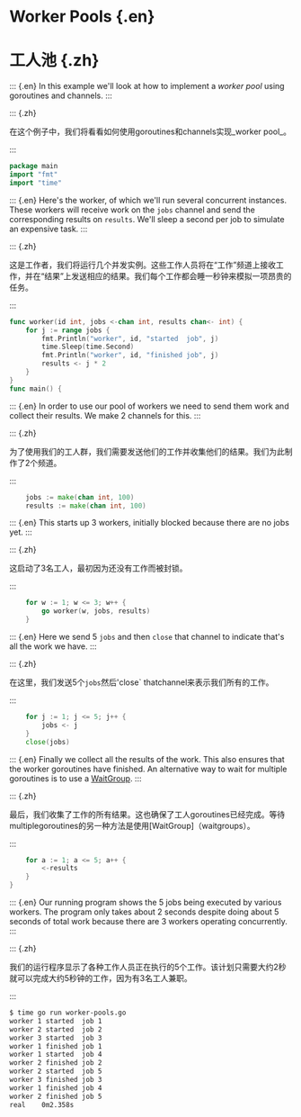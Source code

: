 
# Worker Pools {.en}


# 工人池 {.zh}


::: {.en}
In this example we'll look at how to implement
a _worker pool_ using goroutines and channels.
:::

::: {.zh}

在这个例子中，我们将看看如何使用goroutines和channels实现_worker pool_。

:::


```go
package main
import "fmt"
import "time"
```


::: {.en}
Here's the worker, of which we'll run several
concurrent instances. These workers will receive
work on the `jobs` channel and send the corresponding
results on `results`. We'll sleep a second per job to
simulate an expensive task.
:::

::: {.zh}

这是工作者，我们将运行几个并发实例。这些工作人员将在“工作”频道上接收工作，并在“结果”上发送相应的结果。我们每个工作都会睡一秒钟来模拟一项昂贵的任务。

:::


```go
func worker(id int, jobs <-chan int, results chan<- int) {
	for j := range jobs {
		fmt.Println("worker", id, "started  job", j)
		time.Sleep(time.Second)
		fmt.Println("worker", id, "finished job", j)
		results <- j * 2
	}
}
func main() {
```


::: {.en}
In order to use our pool of workers we need to send
them work and collect their results. We make 2
channels for this.
:::

::: {.zh}

为了使用我们的工人群，我们需要发送他们的工作并收集他们的结果。我们为此制作了2个频道。

:::


```go
	jobs := make(chan int, 100)
	results := make(chan int, 100)
```


::: {.en}
This starts up 3 workers, initially blocked
because there are no jobs yet.
:::

::: {.zh}

这启动了3名工人，最初因为还没有工作而被封锁。

:::


```go
	for w := 1; w <= 3; w++ {
		go worker(w, jobs, results)
	}
```


::: {.en}
Here we send 5 `jobs` and then `close` that
channel to indicate that's all the work we have.
:::

::: {.zh}

在这里，我们发送5个`jobs`然后'close` thatchannel来表示我们所有的工作。

:::


```go
	for j := 1; j <= 5; j++ {
		jobs <- j
	}
	close(jobs)
```


::: {.en}
Finally we collect all the results of the work.
This also ensures that the worker goroutines have
finished. An alternative way to wait for multiple
goroutines is to use a [WaitGroup](waitgroups).
:::

::: {.zh}

最后，我们收集了工作的所有结果。这也确保了工人goroutines已经完成。等待multiplegoroutines的另一种方法是使用[WaitGroup]（waitgroups）。

:::


```go
	for a := 1; a <= 5; a++ {
		<-results
	}
}
```


::: {.en}
Our running program shows the 5 jobs being executed by
various workers. The program only takes about 2 seconds
despite doing about 5 seconds of total work because
there are 3 workers operating concurrently.
:::

::: {.zh}

我们的运行程序显示了各种工作人员正在执行的5个工作。该计划只需要大约2秒就可以完成大约5秒钟的工作，因为有3名工人兼职。

:::


```bash
$ time go run worker-pools.go 
worker 1 started  job 1
worker 2 started  job 2
worker 3 started  job 3
worker 1 finished job 1
worker 1 started  job 4
worker 2 finished job 2
worker 2 started  job 5
worker 3 finished job 3
worker 1 finished job 4
worker 2 finished job 5
real	0m2.358s
```


